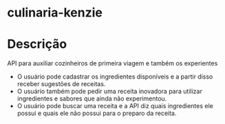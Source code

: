 # culinaria-kenzie

# Descrição

API para auxiliar cozinheiros de primeira viagem e também os experientes

- O usuário pode cadastrar os ingredientes disponíveis e a partir disso receber sugestões de receitas.
- O usuário também pode pedir uma receita inovadora para utilizar ingredientes e sabores que ainda não experimentou.
- O usuário pode buscar uma receita e a API diz quais ingredientes ele possui e quais ele não possui para o preparo da receita.
